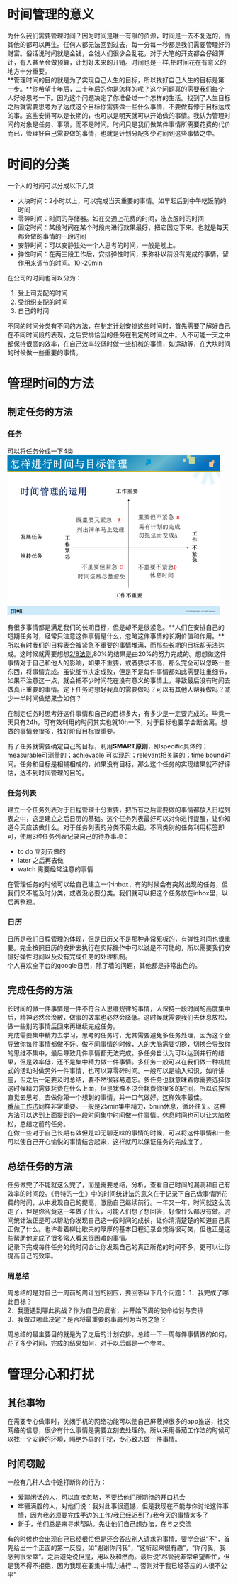 # 时间管理的意义
为什么我们需要管理时间？因为时间是唯一有限的资源，时间是一去不复返的，而其他的都可以再生。任何人都无法回到过去，每一分每一秒都是我们需要管理好的财富。俗话说时间就是金钱，金钱人们很少会乱花，对于大笔的开支都会仔细算计，有人甚至会做预算，计划好未来的开销。时间也是一样,把时间花在有意义的地方十分重要。<br>
**管理时间的目的就是为了实现自己人生的目标，所以找好自己人生的目标是第一步。**你希望十年后，二十年后的你是怎样的呢？这个问题真的需要我们每个人好好思考一下。因为这个问题决定了你准备过一个怎样的生活。找到了人生目标之后就需要思考为了达成这个目标你需要做一些什么事情，不要做有悖于目标达成的事。这些安排可以是长期的，也可以是明天就可以开始做的事情。我认为管理时间的对象是任务、事项，而不是时间。时间只是我们做某件事情所需要花费的代价而已，管理好自己需要做的事情，也就是计划分配多少时间到这些事情之中。

# 时间的分类
一个人的时间可以分成以下几类
 - 大块时间：2小时以上，可以完成当天重要的事情。如早起后到中午吃饭前的时间
 - 零碎时间：时间的存储器。如在交通上花费的时间，洗衣服时的时间
 - 固定时间：某段时间在某个时段内进行效果最好，把它固定下来。也就是每天都会做的事情的一段时间
 - 安静时间：可以安静独处一个人思考的时间，一般是晚上。
 - 弹性时间：在两三段工作后，安排弹性时间，来弥补以前没有完成的事情，留作用来调节的时间。10~20min

在公司的时间也可以分为：
1. 受上司支配的时间
2. 受组织支配的时间
3. 自己的时间

不同的时间分类有不同的方法，在制定计划安排这些时间时，首先需要了解好自己在不同时间段的表现，之后安排恰当的任务在制定的时间之中。人不可能一天之中都保持很高的效率，在自己效率较低时做一些机械的事情，如运动等，在大块时间的时候做一些重要的事情。


# 管理时间的方法
## 制定任务的方法
### 任务
可以将任务分成一下4类 <br>
![alt text](https://github.com/cczhong11/my-markdown/blob/master/pic/1.png)<br>

有很多事情都是满足我们的长期目标，但是却不是很紧急。**人们在安排自己的短期任务时，经常只注意这件事情是什么，忽略这件事情的长期价值和作用。**所以有时我们的日程表会被紧急不重要的事情堆满，而那些长期的目标却无法达成。这时候就需要想想[2/8法则](https://www.wikiwand.com/zh/%E5%B8%95%E9%9B%B7%E6%89%98%E6%B3%95%E5%88%99),80%的结果是由20%的努力完成的。想想做这件事情对于自己和他人的影响，如果不重要，或者要求不高，那么完全可以忽略一些东西，将事情完成。虽说细节决定成败，但是不是每件事情都如此需要注重细节，如果不注意这一点，就会把不少时间花在没有意义的事情上，导致最后没有时间去做真正重要的事情。定下任务时想好我真的需要做吗？可以有其他人帮我做吗？减少一半时间做结果会如何？

在制定任务时思考好这件事情和自己的目标多大，有多少是一定要完成的。毕竟一天只有24h，可有效利用的时间其实也就10h一下，对于目标也要学会断舍离。想做的事情会很多，找好阶段目标很重要。 

有了任务就需要确定自己的目标，利用**SMART原则**，即specific具体的；measurable可测量的；achievable 可实现的；relevant相关联的；time bound时间。任务和目标是相辅相成的，如果没有目标，那么这个任务的实现结果就不好评估，达不到时间管理的目的。

### 任务列表
建立一个任务列表对于日程管理十分重要，把所有之后需要做的事情都放入日程列表之中，这是建立之后日历的基础。这个任务列表最好可以对你进行提醒，让你知道今天应该做什么。对于任务列表的分类不用太细，不同类别的任务利用标签即可，使用3种任务列表记录自己的待办事项：
 - to do 立刻去做的
 - later 之后再去做
 - watch 需要经常注意的事情

在管理任务的时候可以给自己建立一个inbox，有的时候会有突然出现的任务，但我们又不能及时分类，或者没必要分类。我们就可以把这个任务放在inbox里，以后再整理。

### 日历
日历是我们日程管理的体现，但是日历又不是那种非常死板的，有弹性时间也很重要。完全按照日历的安排去执行在实际操作中可以说是不可能的，所以需要我们安排好弹性时间以及没有完成任务的处理机制。<br>
个人喜欢全平台的google日历，除了墙的问题，其他都是非常出色的。
## 完成任务的方法
长时间的做一件事情是一件不符合人思维规律的事情，人保持一段时间的高度集中后，精神必然会涣散，做事的效率也必然会降低。这时候就需要我们去休息放松，做一些别的事情后回来再继续完成任务。<br>
完成需要集中精力去学习，思考的任务时，尤其需要避免多任务处理，因为这个会导致你每件事情都做不好。做不同事情的时候，人的大脑需要切换，切换会导致你的思维不集中，最后导致几件事情都无法完成。多任务自认为可以达到并行的结果，但是效率低，还不是集中精力做一件事情。多任务一般可以在我们做一种机械式的活动时做另外一件事情，也可以算零碎时间。一般可以是输入知识，如听讲座，但之后一定要及时总结，要不然很容易遗忘。多任务也就意味着你需要选择你这时候精力需要耗费在什么上面，但是犹豫不决会耗费你很多的时间，所以说按照直觉去思考，去做你第一个想到的事情，并一口气做好，这样效率最佳。<br>
[番茄工作法](https://www.zhihu.com/question/20189826)同样非常重要。一般是25min集中精力，5min休息，循环往复。这种方法可以达到上面提到的一段时间集中时间做一件事情。休息时间也可以让大脑放松，总结之前的任务。<br>
在做一些对于自己长期有效但是却无聊乏味的事情的时候，可以将这件事情和一些可以使自己开心愉悦的事情结合起来，这样就可以保证任务的完成度了。
## 总结任务的方法
任务做完了不能就这么完了，而是需要总结，分析，查看自己时间的漏洞和自己有效率的时间段。《奇特的一生》中的时间统计法的意义在于记录下自己做事情所花费的时间，从中发现自己的提高，激励自己继续前行。一年又一年，时间就这么流走了，但是你究竟这一年做了什么，可能人们想了想回答，好像什么都没有做。时间统计法正是可以帮助你发现自己这一段时间的成长，让你清清楚楚的知道自己真正做了什么。也许看着柳比歇夫的厚厚的基本日程记录会觉得很可笑，但也正是这些帮助他完成了很多常人看来很困难的事情。<br>
记录下完成每件任务的纯时间会让你发现自己的真正所花的时间不多，更可以让你提高自己的效率。
### 周总结
周总结的是对自己一周前的周计划的回应，要回答以下几个问题：
1．我完成了哪此目标？<br>
2．我遭遇到哪此挑战？作为自己的反省，并开始下周的使命检讨与安排<br>
3．我做过哪此决定？是否将最重要的事屑列为当务之急？<br>

周总结的最主要目的就是为了之后的计划安排，总结一下一周每件事情做的如何，花了多少时间，完成的结果如何，对于以后都是一个参考。

# 管理分心和打扰
## 其他事物
在需要专心做事时，关闭手机的网络功能可以使自己屏蔽掉很多的app推送，社交网络的信息，很少有什么事情是需要立刻去处理的。所以采用番茄工作法的时候可以找一个安静的环境，隔绝外界的干扰，专心致志做一件事情。
## 时间窃贼
一般有几种人会中途打断你的行为：
 - 爱聊闲话的人，可以直接忽略，不要给他们所期待的开口机会
 - 牢骚满腹的人，对他们说：我对此事很遗憾，但是我现在不能与你讨论这件事情，因为我必须要完成手边的工作/我已经迟到了/我今天的事情太多了
 - 新手，他们总是来寻求帮助。先让他们自己想办法，在与之交流

 有的时候也会出现自己已经很忙但是还会答应别人请求的事情。要学会说“不”，首先给出一个正面的第一反应，如“谢谢你问我”，“这听起来很有趣”，“你问我，我感到很荣幸”。之后避免说但是，用以及和然而。最后说“尽管我非常希望帮忙，但是我不得不拒绝，因为我现在要集中精力进行..., 否则对于我已经答应的人很不公平”